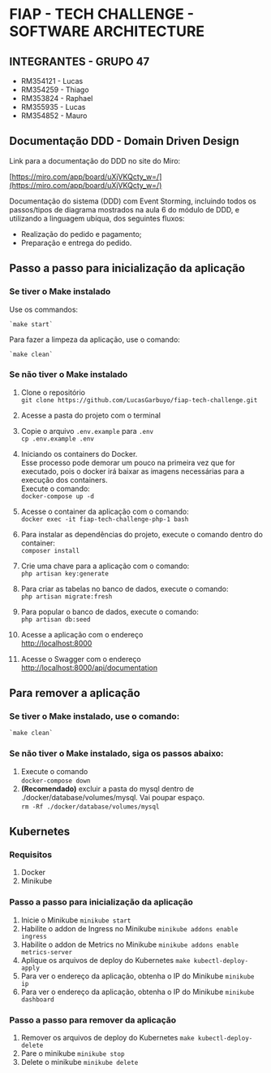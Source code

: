 # FIAP - TECH CHALLENGE - SOFTWARE ARCHITECTURE

## INTEGRANTES - GRUPO 47

- RM354121 - Lucas
- RM354259 - Thiago
- RM353824 - Raphael
- RM355935 - Lucas
- RM354852 - Mauro

## Documentação DDD - Domain Driven Design

Link para a documentação do DDD no site do Miro:

[https://miro.com/app/board/uXjVKQcty_w=/](https://miro.com/app/board/uXjVKQcty_w=/)

Documentação do sistema (DDD) com Event Storming, incluindo todos os passos/tipos de diagrama mostrados na aula 6 do
módulo de DDD, e utilizando a linguagem ubíqua, dos seguintes fluxos:

 - Realização do pedido e pagamento; 
 - Preparação e entrega do pedido.


## Passo a passo para inicialização da aplicação

### Se tiver o Make instalado

Use os commandos: 

    `make start`

Para fazer a limpeza da aplicação, use o comando:

    `make clean`


### Se não tiver o Make instalado

1. Clone o repositório  
   `git clone https://github.com/LucasGarbuyo/fiap-tech-challenge.git`

2. Acesse a pasta do projeto com o terminal 

3. Copie o arquivo `.env.example` para `.env`    
   `cp .env.example .env`

4. Iniciando os containers do Docker.  
   Esse processo pode demorar um pouco na primeira vez que for executado, pois o docker irá baixar as imagens necessárias para a execução dos containers.  
   Execute o comando:    
   `docker-compose up -d`

5. Acesse o container da aplicação com o comando:  
   `docker exec -it fiap-tech-challenge-php-1 bash`

6. Para instalar as dependências do projeto, execute o comando dentro do container:  
   `composer install`

7. Crie uma chave para a aplicação com o comando:  
   `php artisan key:generate`

8. Para criar as tabelas no banco de dados, execute o comando:  
   `php artisan migrate:fresh`

9. Para popular o banco de dados, execute o comando:  
   `php artisan db:seed`

10. Acesse a aplicação com o endereço  
    [http://localhost:8000](http://localhost:8000)

11. Acesse o Swagger com o endereço  
    [http://localhost:8000/api/documentation](http://localhost:8000/api/documentation)

## Para remover a aplicação

### Se tiver o Make instalado, use o comando:

    `make clean`

### Se não tiver o Make instalado, siga os passos abaixo:

1. Execute o comando  
   `docker-compose down`
2. **(Recomendado)** excluir a pasta do mysql dentro de ./docker/database/volumes/mysql. Vai poupar espaço.  
   `rm -Rf ./docker/database/volumes/mysql`


## Kubernetes

### Requisitos
1. Docker 
2. Minikube

### Passo a passo para inicialização da aplicação

1. Inicie o Minikube 
   `minikube start`
2. Habilite o addon de Ingress no Minikube 
   `minikube addons enable ingress`
3. Habilite o addon de Metrics no Minikube 
   `minikube addons enable metrics-server`
4. Aplique os arquivos de deploy do Kubernetes
   `make kubectl-deploy-apply`
5. Para ver o endereço da aplicação, obtenha o IP do Minikube 
   `minikube ip`      
6. Para ver o endereço da aplicação, obtenha o IP do Minikube 
   `minikube dashboard`      

### Passo a passo para remover da aplicação

1. Remover os arquivos de deploy do Kubernetes
   `make kubectl-deploy-delete`
2. Pare o minikube
   `minikube stop`
3. Delete o minikube
   `minikube delete`